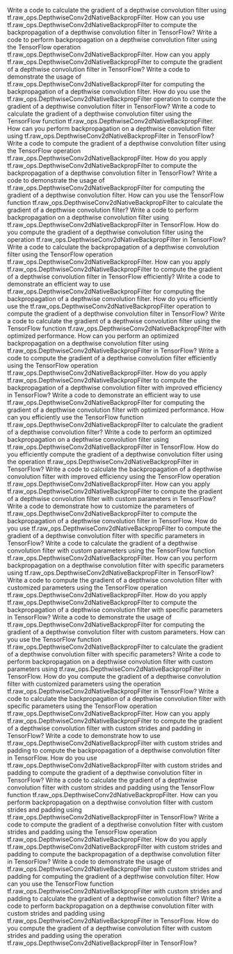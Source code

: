 Write a code to calculate the gradient of a depthwise convolution filter using tf.raw_ops.DepthwiseConv2dNativeBackpropFilter.
How can you use tf.raw_ops.DepthwiseConv2dNativeBackpropFilter to compute the backpropagation of a depthwise convolution filter in TensorFlow?
Write a code to perform backpropagation on a depthwise convolution filter using the TensorFlow operation tf.raw_ops.DepthwiseConv2dNativeBackpropFilter.
How can you apply tf.raw_ops.DepthwiseConv2dNativeBackpropFilter to compute the gradient of a depthwise convolution filter in TensorFlow?
Write a code to demonstrate the usage of tf.raw_ops.DepthwiseConv2dNativeBackpropFilter for computing the backpropagation of a depthwise convolution filter.
How do you use the tf.raw_ops.DepthwiseConv2dNativeBackpropFilter operation to compute the gradient of a depthwise convolution filter in TensorFlow?
Write a code to calculate the gradient of a depthwise convolution filter using the TensorFlow function tf.raw_ops.DepthwiseConv2dNativeBackpropFilter.
How can you perform backpropagation on a depthwise convolution filter using tf.raw_ops.DepthwiseConv2dNativeBackpropFilter in TensorFlow?
Write a code to compute the gradient of a depthwise convolution filter using the TensorFlow operation tf.raw_ops.DepthwiseConv2dNativeBackpropFilter.
How do you apply tf.raw_ops.DepthwiseConv2dNativeBackpropFilter to compute the backpropagation of a depthwise convolution filter in TensorFlow?
Write a code to demonstrate the usage of tf.raw_ops.DepthwiseConv2dNativeBackpropFilter for computing the gradient of a depthwise convolution filter.
How can you use the TensorFlow function tf.raw_ops.DepthwiseConv2dNativeBackpropFilter to calculate the gradient of a depthwise convolution filter?
Write a code to perform backpropagation on a depthwise convolution filter using tf.raw_ops.DepthwiseConv2dNativeBackpropFilter in TensorFlow.
How do you compute the gradient of a depthwise convolution filter using the operation tf.raw_ops.DepthwiseConv2dNativeBackpropFilter in TensorFlow?
Write a code to calculate the backpropagation of a depthwise convolution filter using the TensorFlow operation tf.raw_ops.DepthwiseConv2dNativeBackpropFilter.
How can you apply tf.raw_ops.DepthwiseConv2dNativeBackpropFilter to compute the gradient of a depthwise convolution filter in TensorFlow efficiently?
Write a code to demonstrate an efficient way to use tf.raw_ops.DepthwiseConv2dNativeBackpropFilter for computing the backpropagation of a depthwise convolution filter.
How do you efficiently use the tf.raw_ops.DepthwiseConv2dNativeBackpropFilter operation to compute the gradient of a depthwise convolution filter in TensorFlow?
Write a code to calculate the gradient of a depthwise convolution filter using the TensorFlow function tf.raw_ops.DepthwiseConv2dNativeBackpropFilter with optimized performance.
How can you perform an optimized backpropagation on a depthwise convolution filter using tf.raw_ops.DepthwiseConv2dNativeBackpropFilter in TensorFlow?
Write a code to compute the gradient of a depthwise convolution filter efficiently using the TensorFlow operation tf.raw_ops.DepthwiseConv2dNativeBackpropFilter.
How do you apply tf.raw_ops.DepthwiseConv2dNativeBackpropFilter to compute the backpropagation of a depthwise convolution filter with improved efficiency in TensorFlow?
Write a code to demonstrate an efficient way to use tf.raw_ops.DepthwiseConv2dNativeBackpropFilter for computing the gradient of a depthwise convolution filter with optimized performance.
How can you efficiently use the TensorFlow function tf.raw_ops.DepthwiseConv2dNativeBackpropFilter to calculate the gradient of a depthwise convolution filter?
Write a code to perform an optimized backpropagation on a depthwise convolution filter using tf.raw_ops.DepthwiseConv2dNativeBackpropFilter in TensorFlow.
How do you efficiently compute the gradient of a depthwise convolution filter using the operation tf.raw_ops.DepthwiseConv2dNativeBackpropFilter in TensorFlow?
Write a code to calculate the backpropagation of a depthwise convolution filter with improved efficiency using the TensorFlow operation tf.raw_ops.DepthwiseConv2dNativeBackpropFilter.
How can you apply tf.raw_ops.DepthwiseConv2dNativeBackpropFilter to compute the gradient of a depthwise convolution filter with custom parameters in TensorFlow?
Write a code to demonstrate how to customize the parameters of tf.raw_ops.DepthwiseConv2dNativeBackpropFilter to compute the backpropagation of a depthwise convolution filter in TensorFlow.
How do you use tf.raw_ops.DepthwiseConv2dNativeBackpropFilter to compute the gradient of a depthwise convolution filter with specific parameters in TensorFlow?
Write a code to calculate the gradient of a depthwise convolution filter with custom parameters using the TensorFlow function tf.raw_ops.DepthwiseConv2dNativeBackpropFilter.
How can you perform backpropagation on a depthwise convolution filter with specific parameters using tf.raw_ops.DepthwiseConv2dNativeBackpropFilter in TensorFlow?
Write a code to compute the gradient of a depthwise convolution filter with customized parameters using the TensorFlow operation tf.raw_ops.DepthwiseConv2dNativeBackpropFilter.
How do you apply tf.raw_ops.DepthwiseConv2dNativeBackpropFilter to compute the backpropagation of a depthwise convolution filter with specific parameters in TensorFlow?
Write a code to demonstrate the usage of tf.raw_ops.DepthwiseConv2dNativeBackpropFilter for computing the gradient of a depthwise convolution filter with custom parameters.
How can you use the TensorFlow function tf.raw_ops.DepthwiseConv2dNativeBackpropFilter to calculate the gradient of a depthwise convolution filter with specific parameters?
Write a code to perform backpropagation on a depthwise convolution filter with custom parameters using tf.raw_ops.DepthwiseConv2dNativeBackpropFilter in TensorFlow.
How do you compute the gradient of a depthwise convolution filter with customized parameters using the operation tf.raw_ops.DepthwiseConv2dNativeBackpropFilter in TensorFlow?
Write a code to calculate the backpropagation of a depthwise convolution filter with specific parameters using the TensorFlow operation tf.raw_ops.DepthwiseConv2dNativeBackpropFilter.
How can you apply tf.raw_ops.DepthwiseConv2dNativeBackpropFilter to compute the gradient of a depthwise convolution filter with custom strides and padding in TensorFlow?
Write a code to demonstrate how to use tf.raw_ops.DepthwiseConv2dNativeBackpropFilter with custom strides and padding to compute the backpropagation of a depthwise convolution filter in TensorFlow.
How do you use tf.raw_ops.DepthwiseConv2dNativeBackpropFilter with custom strides and padding to compute the gradient of a depthwise convolution filter in TensorFlow?
Write a code to calculate the gradient of a depthwise convolution filter with custom strides and padding using the TensorFlow function tf.raw_ops.DepthwiseConv2dNativeBackpropFilter.
How can you perform backpropagation on a depthwise convolution filter with custom strides and padding using tf.raw_ops.DepthwiseConv2dNativeBackpropFilter in TensorFlow?
Write a code to compute the gradient of a depthwise convolution filter with custom strides and padding using the TensorFlow operation tf.raw_ops.DepthwiseConv2dNativeBackpropFilter.
How do you apply tf.raw_ops.DepthwiseConv2dNativeBackpropFilter with custom strides and padding to compute the backpropagation of a depthwise convolution filter in TensorFlow?
Write a code to demonstrate the usage of tf.raw_ops.DepthwiseConv2dNativeBackpropFilter with custom strides and padding for computing the gradient of a depthwise convolution filter.
How can you use the TensorFlow function tf.raw_ops.DepthwiseConv2dNativeBackpropFilter with custom strides and padding to calculate the gradient of a depthwise convolution filter?
Write a code to perform backpropagation on a depthwise convolution filter with custom strides and padding using tf.raw_ops.DepthwiseConv2dNativeBackpropFilter in TensorFlow.
How do you compute the gradient of a depthwise convolution filter with custom strides and padding using the operation tf.raw_ops.DepthwiseConv2dNativeBackpropFilter in TensorFlow?